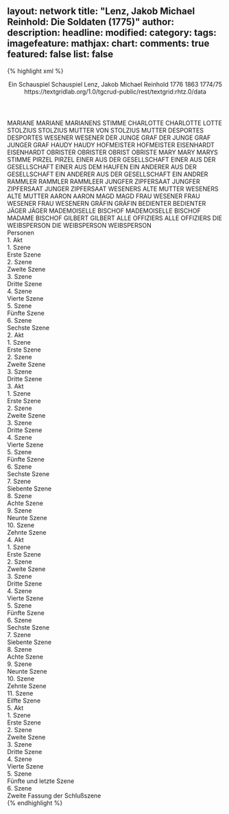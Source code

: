 layout: network
title: "Lenz, Jakob Michael Reinhold: Die Soldaten (1775)"
author:
description:
headline:
modified:
category:
tags:
imagefeature:
mathjax:
chart:
comments: true
featured: false
list: false
---
{% highlight xml %}
<?xml-model href="https://raw.githubusercontent.com/DLiNa/project/master/rules/lina.rnc"?><?xml-model href="https://raw.githubusercontent.com/DLiNa/project/master/rules/lina.sch"?>
<play xmlns="http://lina.digital">
  <header>
    <title>Die Soldaten</title>
    <subtitle>Ein Schauspiel</subtitle>
    <genretitle>Schauspiel</genretitle>
    <author>Lenz, Jakob Michael Reinhold</author>
    <date type="print" when="1776">1776</date>
    <date type="premiere" when="1863">1863</date>
    <date type="written" when="1775">1774/75</date>
    <source>https://textgridlab.org/1.0/tgcrud-public/rest/textgrid:rhtz.0/data</source>
  </header>
  <personae>
    <character>
      <name>MARIANE</name>
      <alias xml:id="mariane">
        <name>MARIANE</name>
      </alias>
      <alias xml:id="marianens_stimme">
        <name>MARIANENS STIMME</name>
      </alias>
    </character>
    <character>
      <name>CHARLOTTE</name>
      <alias xml:id="charlotte">
        <name>CHARLOTTE</name>
      </alias>
      <alias xml:id="lotte">
        <name>LOTTE</name>
      </alias>
    </character>
    <character>
      <name>STOLZIUS</name>
      <alias xml:id="stolzius">
        <name>STOLZIUS</name>
      </alias>
    </character>
    <character>
      <name>MUTTER VON STOLZIUS</name>
      <alias xml:id="mutter">
        <name>MUTTER</name>
      </alias>
    </character>
    <character>
      <name>DESPORTES</name>
      <alias xml:id="desportes">
        <name>DESPORTES</name>
      </alias>
    </character>
    <character>
      <name>WESENER</name>
      <alias xml:id="wesener">
        <name>WESENER</name>
      </alias>
    </character>
    <character>
      <name>DER JUNGE GRAF</name>
      <alias xml:id="der_junge_graf">
        <name>DER JUNGE GRAF</name>
      </alias>
      <alias xml:id="junger_graf">
        <name>JUNGER GRAF</name>
      </alias>
    </character>
    <character>
      <name>HAUDY</name>
      <alias xml:id="haudy">
        <name>HAUDY</name>
      </alias>
    </character>
    <character>
      <name>HOFMEISTER</name>
      <alias xml:id="hofmeister">
        <name>HOFMEISTER</name>
      </alias>
    </character>
    <character>
      <name>EISENHARDT</name>
      <alias xml:id="eisenhardt">
        <name>EISENHARDT</name>
      </alias>
    </character>
    <character>
      <name>OBRISTER</name>
      <alias xml:id="obrister">
        <name>OBRISTER</name>
      </alias>
      <alias xml:id="obrist">
        <name>OBRIST</name>
      </alias>
      <alias xml:id="obriste">
        <name>OBRISTE</name>
      </alias>
    </character>
    <character>
      <name>MARY</name>
      <alias xml:id="mary">
        <name>MARY</name>
      </alias>
      <alias xml:id="marys_stimme">
        <name>MARYS STIMME</name>
      </alias>
    </character>
    <character>
      <name>PIRZEL</name>
      <alias xml:id="pirzel">
        <name>PIRZEL</name>
      </alias>
    </character>
    <character>
      <name>EINER AUS DER GESELLSCHAFT</name>
      <alias xml:id="einer_aus_der_gesellschaft">
        <name>EINER AUS DER GESELLSCHAFT</name>
      </alias>
      <alias xml:id="einer_aus_dem_haufen">
        <name>EINER AUS DEM HAUFEN</name>
      </alias>
    </character>
    <character>
      <name>EIN ANDERER AUS DER GESELLSCHAFT</name>
      <alias xml:id="ein_anderer_aus_der_gesellschaft">
        <name>EIN ANDERER AUS DER GESELLSCHAFT</name>
      </alias>
      <alias xml:id="ein_andrer">
        <name>EIN ANDRER</name>
      </alias>
    </character>
    <character>
      <name>RAMMLER</name>
      <alias xml:id="rammler">
        <name>RAMMLER</name>
      </alias>
      <alias xml:id="rammleer">
        <name>RAMMLEER</name>
      </alias>
    </character>
    <character>
      <name>JUNGFER ZIPFERSAAT</name>
      <alias xml:id="jungfer_zipfersaat">
        <name>JUNGFER ZIPFERSAAT</name>
      </alias>
      <alias xml:id="junger_zipfersaat">
        <name>JUNGER ZIPFERSAAT</name>
      </alias>
    </character>
    <character>
      <name>WESENERS ALTE MUTTER</name>
      <alias xml:id="weseners_alte_mutter">
        <name>WESENERS ALTE MUTTER</name>
      </alias>
    </character>
    <character>
      <name>AARON</name>
      <alias xml:id="aaron">
        <name>AARON</name>
      </alias>
    </character>
    <character>
      <name>MAGD</name>
      <alias xml:id="magd">
        <name>MAGD</name>
      </alias>
    </character>
    <character>
      <name>FRAU WESENER</name>
      <alias xml:id="frau_wesener">
        <name>FRAU WESENER</name>
      </alias>
      <alias xml:id="frau_wesenern">
        <name>FRAU WESENERN</name>
      </alias>
    </character>
    <character>
      <name>GRÄFIN</name>
      <alias xml:id="gräfin">
        <name>GRÄFIN</name>
      </alias>
    </character>
    <character>
      <name>BEDIENTER</name>
      <alias xml:id="bedienter">
        <name>BEDIENTER</name>
      </alias>
    </character>
    <character>
      <name>JÄGER</name>
      <alias xml:id="jäger">
        <name>JÄGER</name>
      </alias>
    </character>
    <character>
      <name>MADEMOISELLE BISCHOF</name>
      <alias xml:id="mademoiselle_bischof">
        <name>MADEMOISELLE BISCHOF</name>
      </alias>
      <alias xml:id="madame_bischof">
        <name>MADAME BISCHOF</name>
      </alias>
    </character>
    <character>
      <name>GILBERT</name>
      <alias xml:id="gilbert">
        <name>GILBERT</name>
      </alias>
    </character>
    <character>
      <name>ALLE OFFIZIERS</name>
      <alias xml:id="alle_offiziers">
        <name>ALLE OFFIZIERS</name>
      </alias>
    </character>
    <character>
      <name>DIE WEIBSPERSON</name>
      <alias xml:id="die_weibsperson">
        <name>DIE WEIBSPERSON</name>
      </alias>
      <alias xml:id="weibsperson">
        <name>WEIBSPERSON</name>
      </alias>
    </character>
  </personae>
  <text>
    <div>
      <head>Personen</head>
    </div>
    <div>
      <head>1. Akt</head>
      <div>
        <head>1. Szene</head>
        <div>
          <head>Erste Szene</head>
          <sp who="#mariane">
            <amount n="10" unit="speech_acts"/>
            <amount n="210" unit="words"/>
            <amount n="5" unit="lines"/>
            <amount n="1058" unit="chars"/>
          </sp>
          <sp who="#charlotte">
            <amount n="9" unit="speech_acts"/>
            <amount n="118" unit="words"/>
            <amount n="7" unit="lines"/>
            <amount n="588" unit="chars"/>
          </sp>
        </div>
      </div>
      <div>
        <head>2. Szene</head>
        <div>
          <head>Zweite Szene</head>
          <sp who="#stolzius">
            <amount n="4" unit="speech_acts"/>
            <amount n="23" unit="words"/>
            <amount n="4" unit="lines"/>
            <amount n="129" unit="chars"/>
          </sp>
          <sp who="#mutter">
            <amount n="4" unit="speech_acts"/>
            <amount n="94" unit="words"/>
            <amount n="2" unit="lines"/>
            <amount n="526" unit="chars"/>
          </sp>
        </div>
      </div>
      <div>
        <head>3. Szene</head>
        <div>
          <head>Dritte Szene</head>
          <sp who="#desportes">
            <amount n="21" unit="speech_acts"/>
            <amount n="425" unit="words"/>
            <amount n="12" unit="lines"/>
            <amount n="2285" unit="chars"/>
          </sp>
          <sp who="#mariane">
            <amount n="15" unit="speech_acts"/>
            <amount n="216" unit="words"/>
            <amount n="13" unit="lines"/>
            <amount n="1043" unit="chars"/>
          </sp>
          <sp who="#wesener">
            <amount n="18" unit="speech_acts"/>
            <amount n="485" unit="words"/>
            <amount n="5" unit="lines"/>
            <amount n="2567" unit="chars"/>
          </sp>
        </div>
      </div>
      <div>
        <head>4. Szene</head>
        <div>
          <head>Vierte Szene</head>
          <sp who="#der_junge_graf">
            <amount n="1" unit="speech_acts"/>
            <amount n="10" unit="words"/>
            <amount n="1" unit="lines"/>
            <amount n="61" unit="chars"/>
          </sp>
          <sp who="#haudy">
            <amount n="10" unit="speech_acts"/>
            <amount n="227" unit="words"/>
            <amount n="6" unit="lines"/>
            <amount n="1281" unit="chars"/>
          </sp>
          <sp who="#hofmeister">
            <amount n="1" unit="speech_acts"/>
            <amount n="38" unit="words"/>
            <amount n="204" unit="chars"/>
          </sp>
          <sp who="#eisenhardt">
            <amount n="12" unit="speech_acts"/>
            <amount n="581" unit="words"/>
            <amount n="2" unit="lines"/>
            <amount n="3216" unit="chars"/>
          </sp>
          <sp who="#obrister">
            <amount n="5" unit="speech_acts"/>
            <amount n="180" unit="words"/>
            <amount n="1" unit="lines"/>
            <amount n="988" unit="chars"/>
          </sp>
          <sp who="#mary">
            <amount n="2" unit="speech_acts"/>
            <amount n="20" unit="words"/>
            <amount n="2" unit="lines"/>
            <amount n="101" unit="chars"/>
          </sp>
        </div>
      </div>
      <div>
        <head>5. Szene</head>
        <div>
          <head>Fünfte Szene</head>
          <sp who="#mariane">
            <amount n="7" unit="speech_acts"/>
            <amount n="126" unit="words"/>
            <amount n="5" unit="lines"/>
            <amount n="613" unit="chars"/>
          </sp>
          <sp who="#wesener">
            <amount n="7" unit="speech_acts"/>
            <amount n="150" unit="words"/>
            <amount n="4" unit="lines"/>
            <amount n="760" unit="chars"/>
          </sp>
          <sp who="#charlotte">
            <amount n="3" unit="speech_acts"/>
            <amount n="61" unit="words"/>
            <amount n="1" unit="lines"/>
            <amount n="347" unit="chars"/>
          </sp>
        </div>
      </div>
      <div>
        <head>6. Szene</head>
        <div>
          <head>Sechste Szene</head>
          <sp who="#mariane">
            <amount n="8" unit="speech_acts"/>
            <amount n="261" unit="words"/>
            <amount n="3" unit="lines"/>
            <amount n="1312" unit="chars"/>
          </sp>
          <sp who="#wesener">
            <amount n="7" unit="speech_acts"/>
            <amount n="327" unit="words"/>
            <amount n="5" unit="lines"/>
            <amount n="1667" unit="chars"/>
          </sp>
        </div>
      </div>
    </div>
    <div>
      <head>2. Akt</head>
      <div>
        <head>1. Szene</head>
        <div>
          <head>Erste Szene</head>
          <sp who="#haudy">
            <amount n="2" unit="speech_acts"/>
            <amount n="181" unit="words"/>
            <amount n="967" unit="chars"/>
          </sp>
          <sp who="#stolzius">
            <amount n="1" unit="speech_acts"/>
            <amount n="26" unit="words"/>
            <amount n="137" unit="chars"/>
          </sp>
        </div>
      </div>
      <div>
        <head>2. Szene</head>
        <div>
          <head>Zweite Szene</head>
          <sp who="#eisenhardt">
            <amount n="5" unit="speech_acts"/>
            <amount n="143" unit="words"/>
            <amount n="3" unit="lines"/>
            <amount n="814" unit="chars"/>
          </sp>
          <sp who="#pirzel">
            <amount n="7" unit="speech_acts"/>
            <amount n="254" unit="words"/>
            <amount n="3" unit="lines"/>
            <amount n="1400" unit="chars"/>
          </sp>
          <sp who="#einer_aus_der_gesellschaft">
            <amount n="2" unit="speech_acts"/>
            <amount n="18" unit="words"/>
            <amount n="2" unit="lines"/>
            <amount n="88" unit="chars"/>
          </sp>
          <sp who="#ein_anderer_aus_der_gesellschaft">
            <amount n="1" unit="speech_acts"/>
            <amount n="10" unit="words"/>
            <amount n="1" unit="lines"/>
            <amount n="49" unit="chars"/>
          </sp>
          <sp who="#einer_aus_dem_haufen">
            <amount n="3" unit="speech_acts"/>
            <amount n="23" unit="words"/>
            <amount n="3" unit="lines"/>
            <amount n="120" unit="chars"/>
          </sp>
          <sp who="#haudy">
            <amount n="25" unit="speech_acts"/>
            <amount n="671" unit="words"/>
            <amount n="12" unit="lines"/>
            <amount n="3658" unit="chars"/>
          </sp>
          <sp who="#rammler">
            <amount n="14" unit="speech_acts"/>
            <amount n="352" unit="words"/>
            <amount n="6" unit="lines"/>
            <amount n="1909" unit="chars"/>
          </sp>
          <sp who="#stolzius">
            <amount n="11" unit="speech_acts"/>
            <amount n="154" unit="words"/>
            <amount n="8" unit="lines"/>
            <amount n="831" unit="chars"/>
          </sp>
          <sp who="#einer_aus_dem_haufen">
            <amount n="1" unit="speech_acts"/>
            <amount n="10" unit="words"/>
            <amount n="1" unit="lines"/>
            <amount n="69" unit="chars"/>
          </sp>
          <sp who="#rammleer">
            <amount n="1" unit="speech_acts"/>
            <amount n="20" unit="words"/>
            <amount n="110" unit="chars"/>
          </sp>
          <sp who="#mary">
            <amount n="2" unit="speech_acts"/>
            <amount n="98" unit="words"/>
            <amount n="508" unit="chars"/>
          </sp>
          <sp who="#ein_andrer">
            <amount n="1" unit="speech_acts"/>
            <amount n="104" unit="words"/>
            <amount n="581" unit="chars"/>
          </sp>
          <sp who="#eisenhardt #pirzel #einer_aus_der_gesellschaft #ein_anderer_aus_der_gesellschaft #haudy #rammler #stolzius">
            <amount n="1" unit="speech_acts"/>
            <amount n="14" unit="words"/>
            <amount n="1" unit="lines"/>
            <amount n="56" unit="chars"/>
          </sp>
        </div>
      </div>
      <div>
        <head>3. Szene</head>
        <div>
          <head>Dritte Szene</head>
          <sp who="#desportes">
            <amount n="9" unit="speech_acts"/>
            <amount n="143" unit="words"/>
            <amount n="5" unit="lines"/>
            <amount n="789" unit="chars"/>
          </sp>
          <sp who="#mariane">
            <amount n="11" unit="speech_acts"/>
            <amount n="266" unit="words"/>
            <amount n="4" unit="lines"/>
            <amount n="1460" unit="chars"/>
          </sp>
          <sp who="#wesener">
            <amount n="2" unit="speech_acts"/>
            <amount n="33" unit="words"/>
            <amount n="1" unit="lines"/>
            <amount n="167" unit="chars"/>
          </sp>
          <sp who="#jungfer_zipfersaat">
            <amount n="1" unit="speech_acts"/>
            <amount n="7" unit="words"/>
            <amount n="1" unit="lines"/>
            <amount n="36" unit="chars"/>
          </sp>
          <sp who="#weseners_alte_mutter">
            <amount n="1" unit="speech_acts"/>
            <amount n="79" unit="words"/>
            <amount n="12" unit="lines"/>
            <amount n="389" unit="chars"/>
          </sp>
        </div>
      </div>
    </div>
    <div>
      <head>3. Akt</head>
      <div>
        <head>1. Szene</head>
        <div>
          <head>Erste Szene</head>
          <sp who="#rammler">
            <amount n="4" unit="speech_acts"/>
            <amount n="104" unit="words"/>
            <amount n="587" unit="chars"/>
          </sp>
          <sp who="#aaron">
            <amount n="7" unit="speech_acts"/>
            <amount n="46" unit="words"/>
            <amount n="7" unit="lines"/>
            <amount n="247" unit="chars"/>
          </sp>
          <sp who="#mary">
            <amount n="3" unit="speech_acts"/>
            <amount n="81" unit="words"/>
            <amount n="1" unit="lines"/>
            <amount n="410" unit="chars"/>
          </sp>
          <sp who="#haudy">
            <amount n="1" unit="speech_acts"/>
            <amount n="12" unit="words"/>
            <amount n="1" unit="lines"/>
            <amount n="71" unit="chars"/>
          </sp>
        </div>
      </div>
      <div>
        <head>2. Szene</head>
        <div>
          <head>Zweite Szene</head>
          <sp who="#mutter">
            <amount n="6" unit="speech_acts"/>
            <amount n="153" unit="words"/>
            <amount n="2" unit="lines"/>
            <amount n="815" unit="chars"/>
          </sp>
          <sp who="#stolzius">
            <amount n="5" unit="speech_acts"/>
            <amount n="162" unit="words"/>
            <amount n="2" unit="lines"/>
            <amount n="856" unit="chars"/>
          </sp>
        </div>
      </div>
      <div>
        <head>3. Szene</head>
        <div>
          <head>Dritte Szene</head>
          <sp who="#jungfer_zipfersaat">
            <amount n="5" unit="speech_acts"/>
            <amount n="136" unit="words"/>
            <amount n="3" unit="lines"/>
            <amount n="748" unit="chars"/>
          </sp>
          <sp who="#magd">
            <amount n="1" unit="speech_acts"/>
            <amount n="11" unit="words"/>
            <amount n="1" unit="lines"/>
            <amount n="49" unit="chars"/>
          </sp>
          <sp who="#mariane">
            <amount n="30" unit="speech_acts"/>
            <amount n="317" unit="words"/>
            <amount n="25" unit="lines"/>
            <amount n="1687" unit="chars"/>
          </sp>
          <sp who="#wesener">
            <amount n="9" unit="speech_acts"/>
            <amount n="258" unit="words"/>
            <amount n="4" unit="lines"/>
            <amount n="1384" unit="chars"/>
          </sp>
          <sp who="#junger_zipfersaat">
            <amount n="1" unit="speech_acts"/>
            <amount n="17" unit="words"/>
            <amount n="1" unit="lines"/>
            <amount n="85" unit="chars"/>
          </sp>
          <sp who="#charlotte">
            <amount n="19" unit="speech_acts"/>
            <amount n="147" unit="words"/>
            <amount n="18" unit="lines"/>
            <amount n="728" unit="chars"/>
          </sp>
        </div>
      </div>
      <div>
        <head>4. Szene</head>
        <div>
          <head>Vierte Szene</head>
          <sp who="#eisenhardt">
            <amount n="7" unit="speech_acts"/>
            <amount n="157" unit="words"/>
            <amount n="2" unit="lines"/>
            <amount n="913" unit="chars"/>
          </sp>
          <sp who="#pirzel">
            <amount n="6" unit="speech_acts"/>
            <amount n="83" unit="words"/>
            <amount n="2" unit="lines"/>
            <amount n="451" unit="chars"/>
          </sp>
        </div>
      </div>
      <div>
        <head>5. Szene</head>
        <div>
          <head>Fünfte Szene</head>
          <sp who="#mary">
            <amount n="3" unit="speech_acts"/>
            <amount n="125" unit="words"/>
            <amount n="1" unit="lines"/>
            <amount n="659" unit="chars"/>
          </sp>
          <sp who="#stolzius">
            <amount n="3" unit="speech_acts"/>
            <amount n="58" unit="words"/>
            <amount n="2" unit="lines"/>
            <amount n="351" unit="chars"/>
          </sp>
        </div>
      </div>
      <div>
        <head>6. Szene</head>
        <div>
          <head>Sechste Szene</head>
          <sp who="#frau_wesenern">
            <amount n="2" unit="speech_acts"/>
            <amount n="38" unit="words"/>
            <amount n="1" unit="lines"/>
            <amount n="207" unit="chars"/>
          </sp>
          <sp who="#mariane">
            <amount n="12" unit="speech_acts"/>
            <amount n="243" unit="words"/>
            <amount n="6" unit="lines"/>
            <amount n="1283" unit="chars"/>
          </sp>
          <sp who="#charlotte">
            <amount n="2" unit="speech_acts"/>
            <amount n="20" unit="words"/>
            <amount n="2" unit="lines"/>
            <amount n="100" unit="chars"/>
          </sp>
          <sp who="#frau_wesener">
            <amount n="3" unit="speech_acts"/>
            <amount n="21" unit="words"/>
            <amount n="3" unit="lines"/>
            <amount n="96" unit="chars"/>
          </sp>
          <sp who="#lotte">
            <amount n="2" unit="speech_acts"/>
            <amount n="2" unit="words"/>
            <amount n="2" unit="lines"/>
            <amount n="30" unit="chars"/>
          </sp>
          <sp who="#mary">
            <amount n="6" unit="speech_acts"/>
            <amount n="88" unit="words"/>
            <amount n="4" unit="lines"/>
            <amount n="490" unit="chars"/>
          </sp>
        </div>
      </div>
      <div>
        <head>7. Szene</head>
        <div>
          <head>Siebente Szene</head>
          <sp who="#desportes">
            <amount n="1" unit="speech_acts"/>
            <amount n="209" unit="words"/>
            <amount n="1170" unit="chars"/>
          </sp>
        </div>
      </div>
      <div>
        <head>8. Szene</head>
        <div>
          <head>Achte Szene</head>
          <sp who="#gräfin">
            <amount n="10" unit="speech_acts"/>
            <amount n="420" unit="words"/>
            <amount n="2" unit="lines"/>
            <amount n="2322" unit="chars"/>
          </sp>
          <sp who="#bedienter">
            <amount n="3" unit="speech_acts"/>
            <amount n="11" unit="words"/>
            <amount n="2" unit="lines"/>
            <amount n="55" unit="chars"/>
          </sp>
          <sp who="#junger_graf">
            <amount n="7" unit="speech_acts"/>
            <amount n="195" unit="words"/>
            <amount n="3" unit="lines"/>
            <amount n="981" unit="chars"/>
          </sp>
        </div>
      </div>
      <div>
        <head>9. Szene</head>
        <div>
          <head>Neunte Szene</head>
          <sp who="#mariane">
            <amount n="6" unit="speech_acts"/>
            <amount n="113" unit="words"/>
            <amount n="4" unit="lines"/>
            <amount n="563" unit="chars"/>
          </sp>
          <sp who="#frau_wesener">
            <amount n="4" unit="speech_acts"/>
            <amount n="71" unit="words"/>
            <amount n="1" unit="lines"/>
            <amount n="350" unit="chars"/>
          </sp>
          <sp who="#bedienter">
            <amount n="1" unit="speech_acts"/>
            <amount n="13" unit="words"/>
            <amount n="1" unit="lines"/>
            <amount n="54" unit="chars"/>
          </sp>
        </div>
      </div>
      <div>
        <head>10. Szene</head>
        <div>
          <head>Zehnte Szene</head>
          <sp who="#mariane">
            <amount n="10" unit="speech_acts"/>
            <amount n="121" unit="words"/>
            <amount n="9" unit="lines"/>
            <amount n="587" unit="chars"/>
          </sp>
          <sp who="#gräfin">
            <amount n="10" unit="speech_acts"/>
            <amount n="903" unit="words"/>
            <amount n="1" unit="lines"/>
            <amount n="5185" unit="chars"/>
          </sp>
        </div>
      </div>
    </div>
    <div>
      <head>4. Akt</head>
      <div>
        <head>1. Szene</head>
        <div>
          <head>Erste Szene</head>
          <sp who="#mary">
            <amount n="5" unit="speech_acts"/>
            <amount n="261" unit="words"/>
            <amount n="1" unit="lines"/>
            <amount n="1389" unit="chars"/>
          </sp>
          <sp who="#stolzius">
            <amount n="4" unit="speech_acts"/>
            <amount n="17" unit="words"/>
            <amount n="2" unit="lines"/>
            <amount n="87" unit="chars"/>
          </sp>
        </div>
      </div>
      <div>
        <head>2. Szene</head>
        <div>
          <head>Zweite Szene</head>
          <sp who="#desportes">
            <amount n="4" unit="speech_acts"/>
            <amount n="64" unit="words"/>
            <amount n="3" unit="lines"/>
            <amount n="325" unit="chars"/>
          </sp>
          <sp who="#haudy">
            <amount n="3" unit="speech_acts"/>
            <amount n="359" unit="words"/>
            <amount n="1" unit="lines"/>
            <amount n="1981" unit="chars"/>
          </sp>
        </div>
      </div>
      <div>
        <head>3. Szene</head>
        <div>
          <head>Dritte Szene</head>
          <sp who="#gräfin">
            <amount n="6" unit="speech_acts"/>
            <amount n="228" unit="words"/>
            <amount n="3" unit="lines"/>
            <amount n="1248" unit="chars"/>
          </sp>
          <sp who="#marys_stimme">
            <amount n="1" unit="speech_acts"/>
            <amount n="13" unit="words"/>
            <amount n="1" unit="lines"/>
            <amount n="72" unit="chars"/>
          </sp>
          <sp who="#marianens_stimme">
            <amount n="1" unit="speech_acts"/>
            <amount n="31" unit="words"/>
            <amount n="164" unit="chars"/>
          </sp>
          <sp who="#mary">
            <amount n="2" unit="speech_acts"/>
            <amount n="52" unit="words"/>
            <amount n="1" unit="lines"/>
            <amount n="288" unit="chars"/>
          </sp>
          <sp who="#mariane">
            <amount n="6" unit="speech_acts"/>
            <amount n="81" unit="words"/>
            <amount n="3" unit="lines"/>
            <amount n="393" unit="chars"/>
          </sp>
        </div>
      </div>
      <div>
        <head>4. Szene</head>
        <div>
          <head>Vierte Szene</head>
          <sp who="#desportes">
            <amount n="1" unit="speech_acts"/>
            <amount n="33" unit="words"/>
            <amount n="169" unit="chars"/>
          </sp>
        </div>
      </div>
      <div>
        <head>5. Szene</head>
        <div>
          <head>Fünfte Szene</head>
          <sp who="#wesener">
            <amount n="1" unit="speech_acts"/>
            <amount n="14" unit="words"/>
            <amount n="1" unit="lines"/>
            <amount n="80" unit="chars"/>
          </sp>
        </div>
      </div>
      <div>
        <head>6. Szene</head>
        <div>
          <head>Sechste Szene</head>
          <sp who="#mary">
            <amount n="2" unit="speech_acts"/>
            <amount n="30" unit="words"/>
            <amount n="1" unit="lines"/>
            <amount n="169" unit="chars"/>
          </sp>
          <sp who="#stolzius">
            <amount n="1" unit="speech_acts"/>
            <amount n="8" unit="words"/>
            <amount n="1" unit="lines"/>
            <amount n="35" unit="chars"/>
          </sp>
        </div>
      </div>
      <div>
        <head>7. Szene</head>
        <div>
          <head>Siebente Szene</head>
          <sp who="#wesener">
            <amount n="2" unit="speech_acts"/>
            <amount n="67" unit="words"/>
            <amount n="336" unit="chars"/>
          </sp>
          <sp who="#charlotte">
            <amount n="1" unit="speech_acts"/>
            <amount n="6" unit="words"/>
            <amount n="1" unit="lines"/>
            <amount n="25" unit="chars"/>
          </sp>
        </div>
      </div>
      <div>
        <head>8. Szene</head>
        <div>
          <head>Achte Szene</head>
          <sp who="#jäger">
            <amount n="1" unit="speech_acts"/>
            <amount n="45" unit="words"/>
            <amount n="231" unit="chars"/>
          </sp>
        </div>
      </div>
      <div>
        <head>9. Szene</head>
        <div>
          <head>Neunte Szene</head>
          <sp who="#mademoiselle_bischof">
            <amount n="4" unit="speech_acts"/>
            <amount n="56" unit="words"/>
            <amount n="3" unit="lines"/>
            <amount n="275" unit="chars"/>
          </sp>
          <sp who="#rammler">
            <amount n="5" unit="speech_acts"/>
            <amount n="46" unit="words"/>
            <amount n="2" unit="lines"/>
            <amount n="232" unit="chars"/>
          </sp>
          <sp who="#haudy">
            <amount n="2" unit="speech_acts"/>
            <amount n="23" unit="words"/>
            <amount n="2" unit="lines"/>
            <amount n="143" unit="chars"/>
          </sp>
          <sp who="#madame_bischof">
            <amount n="6" unit="speech_acts"/>
            <amount n="198" unit="words"/>
            <amount n="2" unit="lines"/>
            <amount n="1025" unit="chars"/>
          </sp>
          <sp who="#gilbert">
            <amount n="2" unit="speech_acts"/>
            <amount n="37" unit="words"/>
            <amount n="2" unit="lines"/>
            <amount n="193" unit="chars"/>
          </sp>
          <sp who="#alle_offiziers #desportes #haudy #mary #gilbert #desportes">
            <amount n="1" unit="speech_acts"/>
            <amount n="16" unit="words"/>
            <amount n="1" unit="lines"/>
            <amount n="81" unit="chars"/>
          </sp>
          <sp who="#haudy #gilbert #alle_offiziers #mary #desportes #stolzius">
            <amount n="1" unit="speech_acts"/>
            <amount n="8" unit="words"/>
            <amount n="1" unit="lines"/>
            <amount n="52" unit="chars"/>
          </sp>
          <sp who="#mary">
            <amount n="8" unit="speech_acts"/>
            <amount n="98" unit="words"/>
            <amount n="7" unit="lines"/>
            <amount n="499" unit="chars"/>
          </sp>
          <sp who="#desportes">
            <amount n="2" unit="speech_acts"/>
            <amount n="52" unit="words"/>
            <amount n="1" unit="lines"/>
            <amount n="289" unit="chars"/>
          </sp>
          <sp who="#stolzius">
            <amount n="6" unit="speech_acts"/>
            <amount n="71" unit="words"/>
            <amount n="1" unit="lines"/>
            <amount n="430" unit="chars"/>
          </sp>
        </div>
      </div>
      <div>
        <head>10. Szene</head>
        <div>
          <head>Zehnte Szene</head>
          <sp who="#frau_wesenern">
            <amount n="1" unit="speech_acts"/>
            <amount n="79" unit="words"/>
            <amount n="413" unit="chars"/>
          </sp>
        </div>
      </div>
      <div>
        <head>11. Szene</head>
        <div>
          <head>Eilfte Szene</head>
          <sp who="#stolzius">
            <amount n="1" unit="speech_acts"/>
            <amount n="81" unit="words"/>
            <amount n="411" unit="chars"/>
          </sp>
        </div>
      </div>
    </div>
    <div>
      <head>5. Akt</head>
      <div>
        <head>1. Szene</head>
        <div>
          <head>Erste Szene</head>
          <sp who="#wesener">
            <amount n="1" unit="speech_acts"/>
            <amount n="82" unit="words"/>
            <amount n="439" unit="chars"/>
          </sp>
        </div>
      </div>
      <div>
        <head>2. Szene</head>
        <div>
          <head>Zweite Szene</head>
          <sp who="#mariane">
            <amount n="1" unit="speech_acts"/>
            <amount n="95" unit="words"/>
            <amount n="463" unit="chars"/>
          </sp>
        </div>
      </div>
      <div>
        <head>3. Szene</head>
        <div>
          <head>Dritte Szene</head>
          <sp who="#desportes">
            <amount n="8" unit="speech_acts"/>
            <amount n="307" unit="words"/>
            <amount n="5" unit="lines"/>
            <amount n="1610" unit="chars"/>
          </sp>
          <sp who="#mary">
            <amount n="6" unit="speech_acts"/>
            <amount n="302" unit="words"/>
            <amount n="2" unit="lines"/>
            <amount n="1566" unit="chars"/>
          </sp>
          <sp who="#stolzius">
            <amount n="4" unit="speech_acts"/>
            <amount n="92" unit="words"/>
            <amount n="3" unit="lines"/>
            <amount n="500" unit="chars"/>
          </sp>
        </div>
      </div>
      <div>
        <head>4. Szene</head>
        <div>
          <head>Vierte Szene</head>
          <sp who="#wesener">
            <amount n="8" unit="speech_acts"/>
            <amount n="159" unit="words"/>
            <amount n="4" unit="lines"/>
            <amount n="820" unit="chars"/>
          </sp>
          <sp who="#die_weibsperson">
            <amount n="1" unit="speech_acts"/>
            <amount n="9" unit="words"/>
            <amount n="1" unit="lines"/>
            <amount n="51" unit="chars"/>
          </sp>
          <sp who="#weibsperson">
            <amount n="5" unit="speech_acts"/>
            <amount n="64" unit="words"/>
            <amount n="2" unit="lines"/>
            <amount n="328" unit="chars"/>
          </sp>
          <sp who="#mariane">
            <amount n="1" unit="speech_acts"/>
            <amount n="2" unit="words"/>
            <amount n="1" unit="lines"/>
            <amount n="11" unit="chars"/>
          </sp>
        </div>
      </div>
      <div>
        <head>5. Szene</head>
        <div>
          <head>Fünfte und letzte Szene</head>
          <sp who="#gräfin">
            <amount n="6" unit="speech_acts"/>
            <amount n="142" unit="words"/>
            <amount n="2" unit="lines"/>
            <amount n="815" unit="chars"/>
          </sp>
          <sp who="#obriste">
            <amount n="2" unit="speech_acts"/>
            <amount n="136" unit="words"/>
            <amount n="716" unit="chars"/>
          </sp>
          <sp who="#obrist">
            <amount n="4" unit="speech_acts"/>
            <amount n="191" unit="words"/>
            <amount n="1109" unit="chars"/>
          </sp>
        </div>
      </div>
      <div>
        <head>6. Szene</head>
        <div>
          <head>Zweite Fassung der Schlußszene</head>
          <sp who="#gräfin">
            <amount n="6" unit="speech_acts"/>
            <amount n="92" unit="words"/>
            <amount n="5" unit="lines"/>
            <amount n="496" unit="chars"/>
          </sp>
          <sp who="#obrister">
            <amount n="6" unit="speech_acts"/>
            <amount n="325" unit="words"/>
            <amount n="1901" unit="chars"/>
          </sp>
        </div>
      </div>
    </div>
  </text>
</play>
{% endhighlight %}